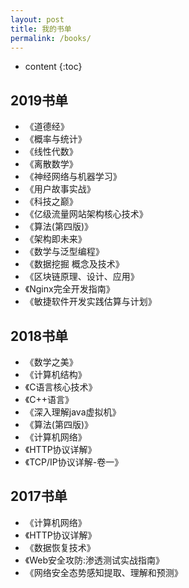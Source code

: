 ```yaml
---
layout: post
title: 我的书单
permalink: /books/
---
```


* content
{:toc}


2019书单
-----------------------------------------------------------------
+ 《道德经》
+ 《概率与统计》
+ 《线性代数》
+ 《离散数学》
+ 《神经网络与机器学习》
+ 《用户故事实战》
+ 《科技之巅》
+ 《亿级流量网站架构核心技术》
+ 《算法(第四版)》
+ 《架构即未来》
+ 《数学与泛型编程》
+ 《数据挖掘 概念及技术》
+ 《区块链原理、设计、应用》
+ 《Nginx完全开发指南》
+ 《敏捷软件开发实践估算与计划》


2018书单
-----------------------------------------------------------------
+ 《数学之美》
+ 《计算机结构》
+ 《C语言核心技术》
+ 《C++语言》
+ 《深入理解java虚拟机》
+ 《算法(第四版)》
+ 《计算机网络》
+ 《HTTP协议详解》
+ 《TCP/IP协议详解-卷一》

2017书单
-----------------------------------------------------------------
+ 《计算机网络》
+ 《HTTP协议详解》
+ 《数据恢复技术》
+ 《Web安全攻防:渗透测试实战指南》
+ 《网络安全态势感知提取、理解和预测》

